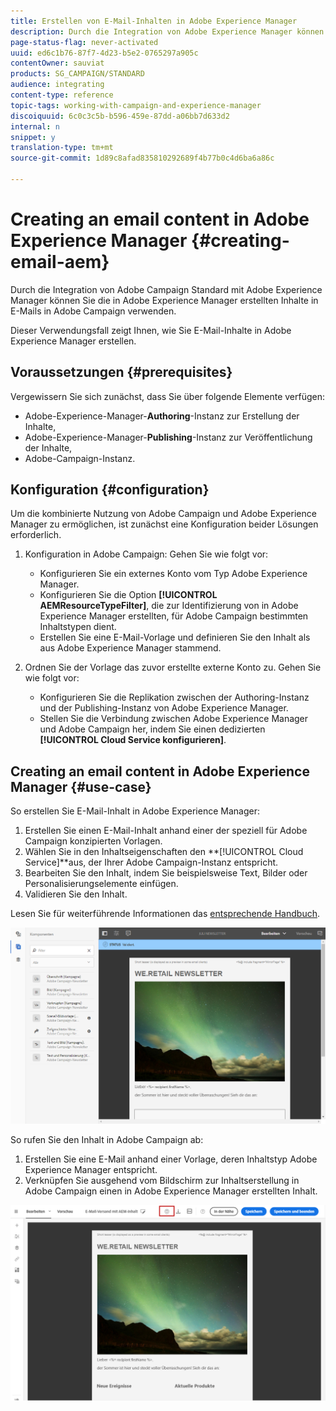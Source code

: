 ```yaml
---
title: Erstellen von E-Mail-Inhalten in Adobe Experience Manager
description: Durch die Integration von Adobe Experience Manager können Sie Inhalte direkt in AEM erstellen und später in Adobe Campaign verwenden.
page-status-flag: never-activated
uuid: ed6c1b76-87f7-4d23-b5e2-0765297a905c
contentOwner: sauviat
products: SG_CAMPAIGN/STANDARD
audience: integrating
content-type: reference
topic-tags: working-with-campaign-and-experience-manager
discoiquuid: 6c0c3c5b-b596-459e-87dd-a06bb7d633d2
internal: n
snippet: y
translation-type: tm+mt
source-git-commit: 1d89c8afad835810292689f4b77b0c4d6ba6a86c

---
```



# Creating an email content in Adobe Experience Manager {#creating-email-aem}

Durch die Integration von Adobe Campaign Standard mit Adobe Experience Manager können Sie die in Adobe Experience Manager erstellten Inhalte in E-Mails in Adobe Campaign verwenden.

Dieser Verwendungsfall zeigt Ihnen, wie Sie E-Mail-Inhalte in Adobe Experience Manager erstellen.

## Voraussetzungen {#prerequisites}

Vergewissern Sie sich zunächst, dass Sie über folgende Elemente verfügen:

* Adobe-Experience-Manager-**Authoring**-Instanz zur Erstellung der Inhalte,
* Adobe-Experience-Manager-**Publishing**-Instanz zur Veröffentlichung der Inhalte,
* Adobe-Campaign-Instanz.

## Konfiguration {#configuration}

Um die kombinierte Nutzung von Adobe Campaign und Adobe Experience Manager zu ermöglichen, ist zunächst eine Konfiguration beider Lösungen erforderlich.

1. Konfiguration in Adobe Campaign: Gehen Sie wie folgt vor:

   * Konfigurieren Sie ein externes Konto vom Typ Adobe Experience Manager.
   * Konfigurieren Sie die Option **[!UICONTROL AEMResourceTypeFilter]**, die zur Identifizierung von in Adobe Experience Manager erstellten, für Adobe Campaign bestimmten Inhaltstypen dient.
   * Erstellen Sie eine E-Mail-Vorlage und definieren Sie den Inhalt als aus Adobe Experience Manager stammend.

1. Ordnen Sie der Vorlage das zuvor erstellte externe Konto zu. Gehen Sie wie folgt vor:

   * Konfigurieren Sie die Replikation zwischen der Authoring-Instanz und der Publishing-Instanz von Adobe Experience Manager.
   * Stellen Sie die Verbindung zwischen Adobe Experience Manager und Adobe Campaign her, indem Sie einen dedizierten **[!UICONTROL Cloud Service konfigurieren]**.

## Creating an email content in Adobe Experience Manager {#use-case}

So erstellen Sie E-Mail-Inhalt in Adobe Experience Manager:

1. Erstellen Sie einen E-Mail-Inhalt anhand einer der speziell für Adobe Campaign konzipierten Vorlagen.
1. Wählen Sie in den Inhaltseigenschaften den **[!UICONTROL Cloud Service]**aus, der Ihrer Adobe Campaign-Instanz entspricht.
1. Bearbeiten Sie den Inhalt, indem Sie beispielsweise Text, Bilder oder Personalisierungselemente einfügen.
1. Validieren Sie den Inhalt.

Lesen Sie für weiterführende Informationen das [entsprechende Handbuch](https://docs.adobe.com/docs/en/aem/6-2/author/personalization/adobe-campaign/campaign.html).

![](assets/aem_content.png)

So rufen Sie den Inhalt in Adobe Campaign ab:

1. Erstellen Sie eine E-Mail anhand einer Vorlage, deren Inhaltstyp Adobe Experience Manager entspricht.
1. Verknüpfen Sie ausgehend vom Bildschirm zur Inhaltserstellung in Adobe Campaign einen in Adobe Experience Manager erstellten Inhalt.

![](assets/aem_linked_content.png)

